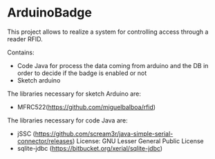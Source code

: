 # ArduinoBadge
This project allows to realize a system for controlling access through a reader RFID.

Contains:
- Code Java for process the data coming from arduino and the DB in order to decide if the badge is enabled or not
- Sketch arduino

The libraries necessary for sketch Arduino are:
- MFRC522(https://github.com/miguelbalboa/rfid)

The libraries necessary for code Java are:
- jSSC (https://github.com/scream3r/java-simple-serial-connector/releases) License: GNU Lesser General Public License
- sqlite-jdbc (https://bitbucket.org/xerial/sqlite-jdbc)

